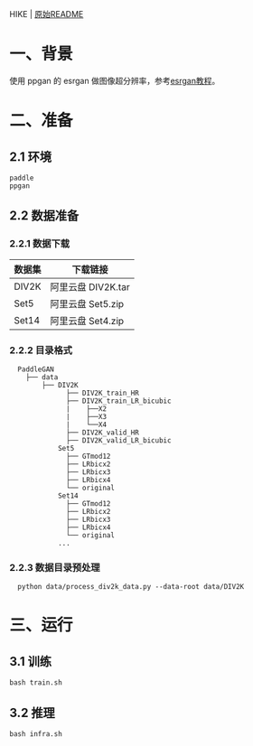 HIKE | [原始README](./README_en.md)
# 一、背景
使用 ppgan 的 esrgan 做图像超分辨率，参考[esrgan教程](https://github.com/PaddlePaddle/PaddleGAN/blob/develop/docs/zh_CN/tutorials/single_image_super_resolution.md)。

# 二、准备
## 2.1 环境
```
paddle
ppgan
```

## 2.2 数据准备
### 2.2.1 数据下载
|数据集|下载链接|
|----|----|
|DIV2K|阿里云盘 DIV2K.tar|
|Set5|阿里云盘 Set5.zip|
|Set14|阿里云盘 Set4.zip|

### 2.2.2 目录格式
```
  PaddleGAN
    ├── data
        ├── DIV2K
              ├── DIV2K_train_HR
              ├── DIV2K_train_LR_bicubic
              |    ├──X2
              |    ├──X3
              |    └──X4
              ├── DIV2K_valid_HR
              ├── DIV2K_valid_LR_bicubic
            Set5
              ├── GTmod12
              ├── LRbicx2
              ├── LRbicx3
              ├── LRbicx4
              └── original
            Set14
              ├── GTmod12
              ├── LRbicx2
              ├── LRbicx3
              ├── LRbicx4
              └── original
            ...
```
### 2.2.3 数据目录预处理
```
  python data/process_div2k_data.py --data-root data/DIV2K
```

# 三、运行
## 3.1 训练
```
bash train.sh
```

## 3.2 推理
```
bash infra.sh
```